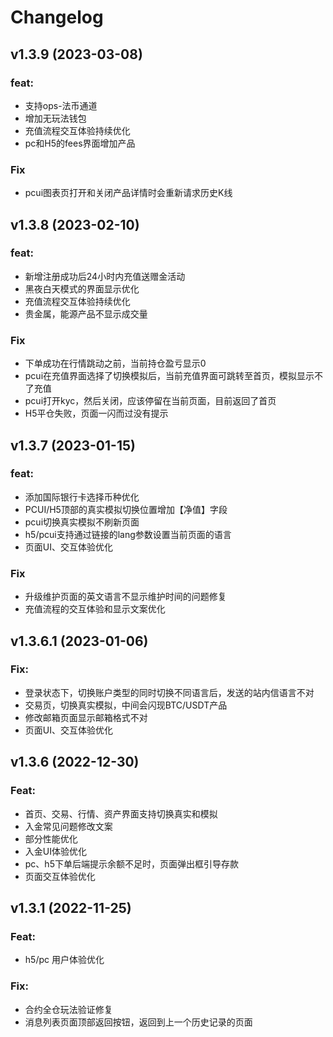 # Changelog

## v1.3.9 (2023-03-08)

### feat:

- 支持ops-法币通道
- 增加无玩法钱包
- 充值流程交互体验持续优化
- pc和H5的fees界面增加产品

### Fix

- pcui图表页打开和关闭产品详情时会重新请求历史K线

## v1.3.8 (2023-02-10)

### feat:

- 新增注册成功后24小时内充值送赠金活动
- 黑夜白天模式的界面显示优化
- 充值流程交互体验持续优化
- 贵金属，能源产品不显示成交量

### Fix

- 下单成功在行情跳动之前，当前持仓盈亏显示0
- pcui在充值界面选择了切换模拟后，当前充值界面可跳转至首页，模拟显示不了充值
- pcui打开kyc，然后关闭，应该停留在当前页面，目前返回了首页
- H5平仓失败，页面一闪而过没有提示

## v1.3.7 (2023-01-15)

### feat:

- 添加国际银行卡选择币种优化
- PCUI/H5顶部的真实模拟切换位置增加【净值】字段
- pcui切换真实模拟不刷新页面
- h5/pcui支持通过链接的lang参数设置当前页面的语言
- 页面UI、交互体验优化

### Fix

- 升级维护页面的英文语言不显示维护时间的问题修复
- 充值流程的交互体验和显示文案优化

## v1.3.6.1 (2023-01-06)

### Fix:

- 登录状态下，切换账户类型的同时切换不同语言后，发送的站内信语言不对
- 交易页，切换真实模拟，中间会闪现BTC/USDT产品
- 修改邮箱页面显示邮箱格式不对
- 页面UI、交互体验优化

## v1.3.6 (2022-12-30)

### Feat:

- 首页、交易、行情、资产界面支持切换真实和模拟
- 入金常见问题修改文案
- 部分性能优化
- 入金UI体验优化
- pc、h5下单后端提示余额不足时，页面弹出框引导存款
- 页面交互体验优化


## v1.3.1 (2022-11-25)

### Feat:

- h5/pc 用户体验优化


### Fix:

- 合约全仓玩法验证修复
- 消息列表页面顶部返回按钮，返回到上一个历史记录的页面